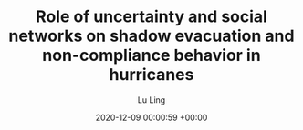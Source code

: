 ---
layout: post
title:  "Role of uncertainty and social networks on shadow evacuation and non-compliance behavior in hurricanes"
date:   2020-12-09 00:00:59 +00:00
image: images/empty.png
authors: Lu Ling,  Pamela Murray-Tuite, Seungyoon Lee, Yue ‘Gurt’ Ge, Satish V. Ukkusuri
categories: research
description: Social network, Information perception, Human behavior, and interpretation
author: "Lu Ling"
venue:  Transportation Research Record (2020)
paper: https://journals.sagepub.com/doi/full/10.1177/0361198120962801 
---